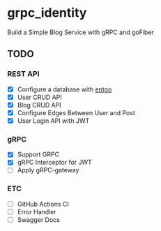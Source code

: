 # grpc_identity

Build a Simple Blog Service with gRPC and goFiber

## TODO
### REST API
- [X] Configure a database with [entgo](https://entgo.io/)
- [X] User CRUD API
- [X] Blog CRUD API
- [X] Configure Edges Between User and Post
- [X] User Login API with JWT

### gRPC
- [X] Support GRPC
- [X] gRPC Interceptor for JWT
- [ ] Apply gRPC-gateway

### ETC
- [ ] GitHub Actions CI
- [ ] Error Handler
- [ ] Swagger Docs
